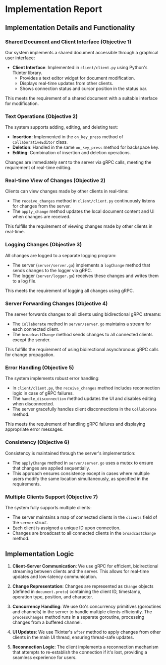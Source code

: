 # Implementation Report

## Implementation Details and Functionality

### Shared Document and Client Interface (Objective 1)

Our system implements a shared document accessible through a graphical user interface:

- **Client Interface**: Implemented in `client/client.py` using Python's Tkinter library.
  - Provides a text editor widget for document modification.
  - Displays real-time updates from other clients.
  - Shows connection status and cursor position in the status bar.

This meets the requirement of a shared document with a suitable interface for modification.

### Text Operations (Objective 2)

The system supports adding, editing, and deleting text:

- **Insertion**: Implemented in the `on_key_press` method of `CollaborativeEditor` class.
- **Deletion**: Handled in the same `on_key_press` method for backspace key.
- **Editing**: Combination of insertion and deletion operations.

Changes are immediately sent to the server via gRPC calls, meeting the requirement of real-time editing.

### Real-time View of Changes (Objective 2)

Clients can view changes made by other clients in real-time:

- The `receive_changes` method in `client/client.py` continuously listens for changes from the server.
- The `apply_change` method updates the local document content and UI when changes are received.

This fulfills the requirement of viewing changes made by other clients in real-time.

### Logging Changes (Objective 3)

All changes are logged to a separate logging program:

- The server (`server/server.go`) implements a `logChange` method that sends changes to the logger via gRPC.
- The logger (`server/logger.go`) receives these changes and writes them to a log file.

This meets the requirement of logging all changes using gRPC.

### Server Forwarding Changes (Objective 4)

The server forwards changes to all clients using bidirectional gRPC streams:

- The `Collaborate` method in `server/server.go` maintains a stream for each connected client.
- The `broadcastChange` method sends changes to all connected clients except the sender.

This fulfills the requirement of using bidirectional asynchronous gRPC calls for change propagation.

### Error Handling (Objective 5)

The system implements robust error handling:

- In `client/client.py`, the `receive_changes` method includes reconnection logic in case of gRPC failures.
- The `handle_disconnection` method updates the UI and disables editing when disconnected.
- The server gracefully handles client disconnections in the `Collaborate` method.

This meets the requirement of handling gRPC failures and displaying appropriate error messages.

### Consistency (Objective 6)

Consistency is maintained through the server's implementation:

- The `applyChange` method in `server/server.go` uses a mutex to ensure that changes are applied sequentially.
- This approach ensures consistency except in cases where multiple users modify the same location simultaneously, as specified in the requirements.

### Multiple Clients Support (Objective 7)

The system fully supports multiple clients:

- The server maintains a map of connected clients in the `clients` field of the `server` struct.
- Each client is assigned a unique ID upon connection.
- Changes are broadcast to all connected clients in the `broadcastChange` method.

## Implementation Logic

1. **Client-Server Communication**: We use gRPC for efficient, bidirectional streaming between clients and the server. This allows for real-time updates and low-latency communication.

2. **Change Representation**: Changes are represented as `Change` objects (defined in `document.proto`) containing the client ID, timestamp, operation type, position, and character.

3. **Concurrency Handling**: We use Go's concurrency primitives (goroutines and channels) in the server to handle multiple clients efficiently. The `processChanges` method runs in a separate goroutine, processing changes from a buffered channel.

4. **UI Updates**: We use Tkinter's `after` method to apply changes from other clients in the main UI thread, ensuring thread-safe updates.

5. **Reconnection Logic**: The client implements a reconnection mechanism that attempts to re-establish the connection if it's lost, providing a seamless experience for users.

